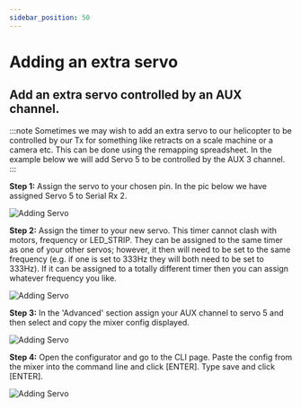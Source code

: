 ```yaml
---
sidebar_position: 50
---
```


# Adding an extra servo

## Add an extra servo controlled by an AUX channel. 
:::note
Sometimes we may wish to add an extra servo to our helicopter to be controlled by our Tx for something like retracts on a scale machine or a camera etc. This can be done using the remapping spreadsheet. In the example below we will add Servo 5 to be controlled by the AUX 3 channel. 
:::

**Step 1:** Assign the servo to your chosen pin. In the pic below we have assigned Servo 5 to Serial Rx 2. 

![Adding Servo](./img/remapping-servo-1.png) 

**Step 2:** Assign the timer to your new servo. This timer cannot clash with motors, frequency or LED_STRIP. They can be assigned to the same timer as one of your other servos; however, it then will need to be set to the same frequency (e.g. if one is set to 333Hz they will both need to be set to 333Hz). If it can be assigned to a totally different timer then you can assign whatever frequency you like. 

![Adding Servo](./img/remapping-servo-timer.png) 

**Step 3:** In the 'Advanced' section assign your AUX channel to servo 5 and then select and copy the mixer config displayed.

![Adding Servo](./img/remapping-servo-mixer.png)

**Step 4:** Open the configurator and go to the CLI page. Paste the config from the mixer into the command line and click [ENTER]. Type save and click [ENTER].

![Adding Servo](./img/remapping-servo-cli.png)